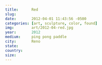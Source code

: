 ```yaml
---
title:  	Red
slug:		
date:   	2012-04-01 11:43:56 -0500
categories: [art, sculpture, color, found]
img:		art/2012-04-red.jpg
year:		2012
medium:		ping pong paddle
city:		Reno
state:		
country:
size:
---
```

